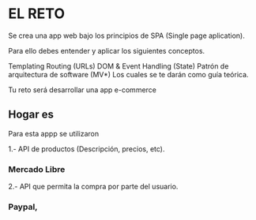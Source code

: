 # EL RETO
Se crea una app web bajo los principios de SPA (Single page aplication).

Para ello debes entender y aplicar los siguientes conceptos.

Templating
Routing (URLs)
DOM & Event Handling (State)
Patrón de arquitectura de software (MV*)
Los cuales se te darán como guía teórica.

Tu reto será desarrollar una app e-commerce

## Hogar es

Para esta appp se utilizaron

1.- API de productos (Descripción, precios, etc).
### Mercado Libre

2.- API que permita la compra por parte del usuario.
### Paypal, 

